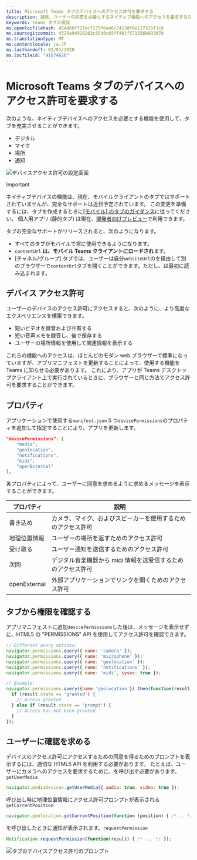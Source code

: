```yaml
---
title: Microsoft Teams タブのデバイスへのアクセス許可を要求する
description: 通常、ユーザーの同意を必要とするネイティブ機能へのアクセスを要求するためにアプリのマニフェストを更新する方法
keywords: teams タブの開発
ms.openlocfilehash: 454466ff17ecf275f6ae6c7413df8e117335f3c8
ms.sourcegitcommit: 4329a94918263c85d6c65ff401f571556b80307b
ms.translationtype: MT
ms.contentlocale: ja-JP
ms.lasthandoff: 02/01/2020
ms.locfileid: "41674626"
---
```

# <a name="request-device-permissions-for-your-microsoft-teams-tab"></a>Microsoft Teams タブのデバイスへのアクセス許可を要求する

次のような、ネイティブデバイスへのアクセスを必要とする機能を使用して、タブを充実させることができます。

* デジタル
* マイク
* 場所
* 通知

![デバイスアクセス許可の設定画面](~/assets/images/tabs/device-permissions.png)

> [!IMPORTANT]
> ネイティブデバイスの機能は、現在、モバイルクライアントのタブではサポートされていませんが、完全なサポートは近日予定されています。 この変更を準備するには、タブを作成するときに[[モバイル] のタブのガイダンス](~/tabs/design/tabs-mobile.md)に従ってください。 個人用アプリ (静的タブ) は現在、[開発者向けプレビュー](~/resources/dev-preview/developer-preview-intro.md)で利用できます。
>
> タブの完全なサポートがリリースされると、次のようになります。
>
> * すべてのタブがモバイルで常に使用できるようになります。
> * `contentUrl` **は、モバイル Teams クライアントにロードされ**ます。
> * [チャネル/グループ] タブでは、ユーザーは自分`websiteUrl`のを経由して別のブラウザーで`contentUrl`タブを開くことができます。ただし、は最初に読み込まれます。  

## <a name="device-permissions"></a>デバイス アクセス許可

ユーザーのデバイスのアクセス許可にアクセスすると、次のように、より高度なエクスペリエンスを構築できます。

* 短いビデオを録音および共有する
* 短い音声メモを録音し、後で保存する
* ユーザーの場所情報を使用して関連情報を表示する

これらの機能へのアクセスは、ほとんどのモダン web ブラウザーで標準になっていますが、アプリマニフェストを更新することによって、使用する機能を Teams に知らせる必要があります。 これにより、アプリが Teams デスクトップクライアント上で実行されているときに、ブラウザーと同じ方法でアクセス許可を要求することができます。

## <a name="properties"></a>プロパティ

アプリケーションで使用する`manifest.json` 5 つ`devicePermissions`のプロパティを追加して指定することにより、アプリを更新します。

``` json
"devicePermissions": [
    "media",
    "geolocation",
    "notifications",
    "midi",
    "openExternal"
],
```

各プロパティによって、ユーザーに同意を求めるように求めるメッセージを表示することができます。

| プロパティ      | 説明   |
| --- | --- |
| 書き込め         | カメラ、マイク、およびスピーカーを使用するためのアクセス許可 |
| 地理位置情報   | ユーザーの場所を返すためのアクセス許可      |
| 受け取る | ユーザー通知を送信するためのアクセス許可      |
| 次回          | デジタル音楽機器から midi 情報を送受信するためのアクセス許可   |
| openExternal  | 外部アプリケーションでリンクを開くためのアクセス許可  |

## <a name="checking-permissions-from-your-tab"></a>タブから権限を確認する

アプリマニフェストに追加`devicePermissions`した後は、メッセージを表示せずに、HTML5 の "PERMISSIONS" API を使用してアクセス許可を確認できます。

``` Javascript
// Different query options:
navigator.permissions.query({ name: 'camera' });
navigator.permissions.query({ name: 'microphone' });
navigator.permissions.query({ name: 'geolocation' });
navigator.permissions.query({ name: 'notifications' });
navigator.permissions.query({ name: 'midi', sysex: true });

// Example:
navigator.permissions.query({name:'geolocation'}).then(function(result) {
  if (result.state == 'granted') {
    // Access granted
  } else if (result.state == 'prompt') {
    // Access has not been granted
  }
});
```

## <a name="prompting-the-user"></a>ユーザーに確認を求める

デバイスのアクセス許可にアクセスするための同意を得るためのプロンプトを表示するには、適切な HTML5 API を利用する必要があります。 たとえば、ユーザーにカメラへのアクセスを要求するために、を呼び出す必要があります。`getUserMedia`

```Javascript
navigator.mediaDevices.getUserMedia({ audio: true, video: true });
```

呼び出し時に地理位置情報にアクセス許可プロンプトが表示される`getCurrentPosition`

```Javascript
navigator.geolocation.getCurrentPosition(function (position) { /*... */ });
```

を呼び出したときに通知が表示されます。`requestPermission`

```Javascript
Notification.requestPermission(function(result) { /* ... */ });
```

![タブのデバイスアクセス許可のプロンプト](~/assets/images/tabs/device-permissions-prompt.png)
